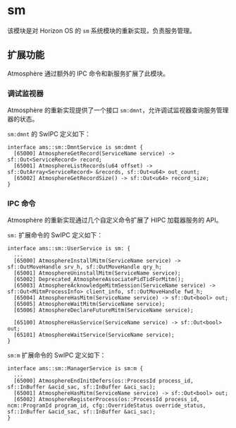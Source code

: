 # sm
该模块是对 Horizon OS 的 `sm` 系统模块的重新实现，负责服务管理。

## 扩展功能
Atmosphère 通过额外的 IPC 命令和新服务扩展了此模块。

### 调试监视器
Atmosphère 的重新实现提供了一个接口 `sm:dmnt`，允许调试监视器查询服务管理器的状态。

`sm:dmnt` 的 SwIPC 定义如下：
```
interface ams::sm::DmntService is sm:dmnt {
  [65000] AtmosphereGetRecord(ServiceName service) -> sf::Out<ServiceRecord> record;
  [65001] AtmosphereListRecords(u64 offset) -> sf::OutArray<ServiceRecord> &records, sf::Out<u64> out_count;
  [65002] AtmosphereGetRecordSize() -> sf::Out<u64> record_size;
}
```

### IPC 命令
Atmosphère 的重新实现通过几个自定义命令扩展了 HIPC 加载器服务的 API。

`sm:` 扩展命令的 SwIPC 定义如下：
```
interface ams::sm::UserService is sm: {
  ...
  [65000] AtmosphereInstallMitm(ServiceName service) -> sf::OutMoveHandle srv_h, sf::OutMoveHandle qry_h;
  [65001] AtmosphereUninstallMitm(ServiceName service);
  [65002] Deprecated_AtmosphereAssociatePidTidForMitm();
  [65003] AtmosphereAcknowledgeMitmSession(ServiceName service) -> sf::Out<MitmProcessInfo> client_info, sf::OutMoveHandle fwd_h;
  [65004] AtmosphereHasMitm(ServiceName service) -> sf::Out<bool> out;
  [65005] AtmosphereWaitMitm(ServiceName service);
  [65006] AtmosphereDeclareFutureMitm(ServiceName service);
  
  [65100] AtmosphereHasService(ServiceName service) -> sf::Out<bool> out;
  [65101] AtmosphereWaitService(ServiceName service);
}
```

`sm:m` 扩展命令的 SwIPC 定义如下：
```
interface ams::sm::ManagerService is sm:m {
  ...
  [65000] AtmosphereEndInitDefers(os::ProcessId process_id, sf::InBuffer &acid_sac, sf::InBuffer &aci_sac);
  [65001] AtmosphereHasMitm(ServiceName service) -> sf::Out<bool> out;
  [65002] AtmosphereRegisterProcess(os::ProcessId process_id, ncm::ProgramId program_id, cfg::OverrideStatus override_status, sf::InBuffer &acid_sac, sf::InBuffer &aci_sac);
}
